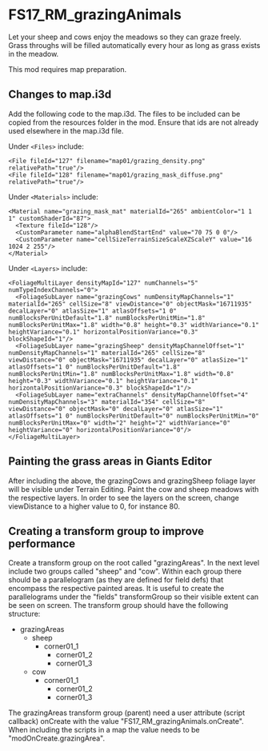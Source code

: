 # FS17_RM_grazingAnimals

Let your sheep and cows enjoy the meadows so they can graze freely. Grass throughs will be filled automatically every hour as long as grass exists in the meadow.

This mod requires map preparation.

## Changes to map.i3d
Add the following code to the map.i3d. The files to be included can be copied from the resources folder in the mod. Ensure that ids are not already used elsewhere in the map.i3d file.

Under `<Files>` include:

    <File fileId="127" filename="map01/grazing_density.png" relativePath="true"/>
    <File fileId="128" filename="map01/grazing_mask_diffuse.png" relativePath="true"/>

Under `<Materials>` include:

    <Material name="grazing_mask_mat" materialId="265" ambientColor="1 1 1" customShaderId="87">
      <Texture fileId="128"/>
      <CustomParameter name="alphaBlendStartEnd" value="70 75 0 0"/>
      <CustomParameter name="cellSizeTerrainSizeScaleXZScaleY" value="16 1024 2 255"/>
    </Material>
  
Under `<Layers>` include:

    <FoliageMultiLayer densityMapId="127" numChannels="5" numTypeIndexChannels="0">
      <FoliageSubLayer name="grazingCows" numDensityMapChannels="1" materialId="265" cellSize="8" viewDistance="0" objectMask="16711935" decalLayer="0" atlasSize="1" atlasOffsets="1 0" numBlocksPerUnitDefault="1.8" numBlocksPerUnitMin="1.8" numBlocksPerUnitMax="1.8" width="0.8" height="0.3" widthVariance="0.1" heightVariance="0.1" horizontalPositionVariance="0.3" blockShapeId="1"/>
      <FoliageSubLayer name="grazingSheep" densityMapChannelOffset="1" numDensityMapChannels="1" materialId="265" cellSize="8" viewDistance="0" objectMask="16711935" decalLayer="0" atlasSize="1" atlasOffsets="1 0" numBlocksPerUnitDefault="1.8" numBlocksPerUnitMin="1.8" numBlocksPerUnitMax="1.8" width="0.8" height="0.3" widthVariance="0.1" heightVariance="0.1" horizontalPositionVariance="0.3" blockShapeId="1"/>
      <FoliageSubLayer name="extraChannels" densityMapChannelOffset="4" numDensityMapChannels="3" materialId="354" cellSize="8" viewDistance="0" objectMask="0" decalLayer="0" atlasSize="1" atlasOffsets="1 0" numBlocksPerUnitDefault="0" numBlocksPerUnitMin="0" numBlocksPerUnitMax="0" width="2" height="2" widthVariance="0" heightVariance="0" horizontalPositionVariance="0"/>
    </FoliageMultiLayer>

## Painting the grass areas in Giants Editor
After including the above, the grazingCows and grazingSheep foliage layer will be visible under Terrain Editing. Paint the cow and sheep meadows with the respective layers. In order to see the layers on the screen, change viewDistance to a higher value to 0, for instance 80.

## Creating a transform group to improve performance
Create a transform group on the root called "grazingAreas". In the next level include two groups called "sheep" and "cow". Within each group there should be a parallelogram (as they are defined for field defs) that encompass the respective painted areas. It is useful to create the parallelograms under the "fields" transformGroup so their visible extent can be seen on screen.
The transform group should have the following structure:

- grazingAreas
  - sheep
    - corner01_1
        - corner01_2
        - corner01_3
  - cow
    - corner01_1
        - corner01_2
        - corner01_3
        
The grazingAreas transform group (parent) need a user attribute (script callback) onCreate with the value "FS17_RM_grazingAnimals.onCreate". When including the scripts in a map the value needs to be "modOnCreate.grazingArea".

